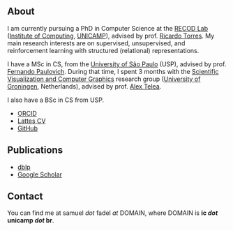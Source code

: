 ## About
I am currently pursuing a PhD in Computer Science at the [RECOD Lab](http://www.recod.ic.unicamp.br/) ([Institute of Computing](https://www.ic.unicamp.br/), [UNICAMP](https://www.unicamp.br/)), advised by prof. [Ricardo Torres](http://www.ic.unicamp.br/~rtorres/).
My main research interests are on supervised, unsupervised, and reinforcement learning with structured (relational) representations.

I have a MSc in CS, from the [University of São Paulo](https://www.usp.br/) (USP), advised by prof. [Fernando Paulovich](http://sites.google.com/site/fpaulovich/).
During that time, I spent 3 months with the [Scientific Visualization and Computer Graphics](http://www.cs.rug.nl/svcg/) research group ([University of Groningen](https://www.rug.nl/), Netherlands), advised by prof. [Alex Telea](http://www.cs.rug.nl/~alext/).

I also have a BSc in CS from USP.

* [ORCID](https://orcid.org/0000-0002-4459-4336)
* [Lattes CV](http://lattes.cnpq.br/3874774171103553)
* [GitHub](https://github.com/fadel/)

## Publications
* [dblp](https://dblp.uni-trier.de/pers/hd/f/Fadel:Samuel_G=)
* [Google Scholar](https://scholar.google.com.br/citations?user=IV7luZsAAAAJ&hl=en)

## Contact
You can find me at samuel *dot* fadel *at* DOMAIN, where DOMAIN is __ic *dot* unicamp *dot* br__.
